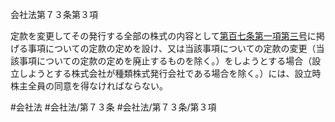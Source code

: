 会社法第７３条第３項

定款を変更してその発行する全部の株式の内容として[第百七条第一項第三号](会社法＿＿＿＿第１０７条第１項第３号)に掲げる事項についての定款の定めを設け、又は当該事項についての定款の変更（当該事項についての定款の定めを廃止するものを除く。）をしようとする場合（設立しようとする株式会社が種類株式発行会社である場合を除く。）には、設立時株主全員の同意を得なければならない。

#会社法
#会社法/第７３条
#会社法/第７３条/第３項
